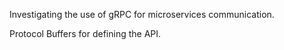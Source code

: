 Investigating the use of gRPC for microservices communication.

Protocol Buffers for defining the API.